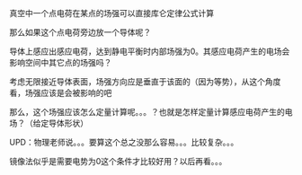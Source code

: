 真空中一个点电荷在某点的场强可以直接库仑定律公式计算

那么如果这个点电荷旁边放一个导体呢？

导体上感应出感应电荷，达到静电平衡时内部场强为0。其感应电荷产生的电场会影响空间中其它点的场强吗？

考虑无限接近导体表面，场强方向应是垂直于该面的（因为等势），从这个角度看，场强应该是会被影响的吧

那么，这个场强应该怎么定量计算呢。。。？也就是怎样定量计算感应电荷产生的电场？（给定导体形状）



UPD：物理老师说。。。要算这个总之没那么容易。。。比较复杂。。。

镜像法似乎是需要电势为0这个条件才比较好用？以后再看。。。

